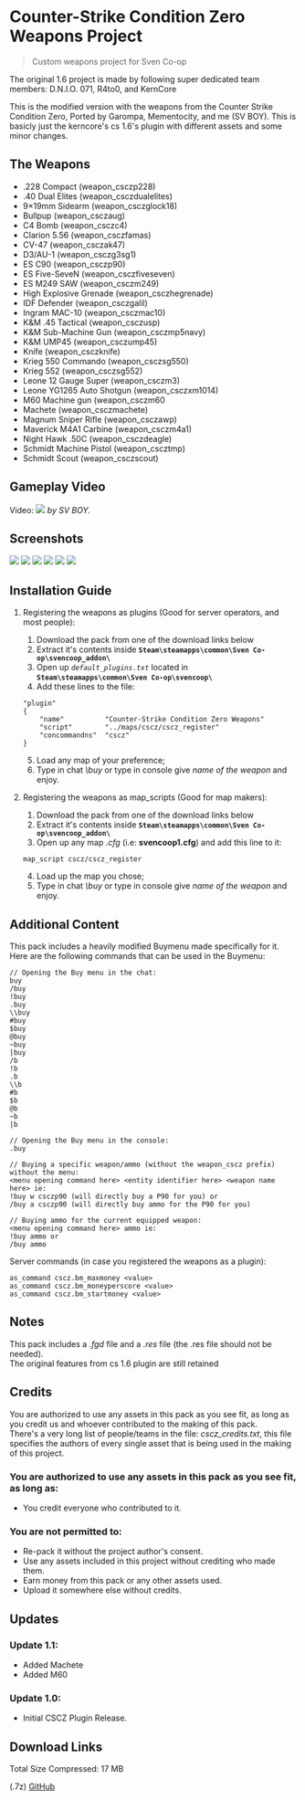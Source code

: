 # Counter-Strike Condition Zero Weapons Project
> Custom weapons project for Sven Co-op

The original 1.6 project is made by following super dedicated team members: D.N.I.O. 071, R4to0, and KernCore

This is the modified version with the weapons from the Counter Strike Condition Zero, Ported by Garompa, Mementocity, and me (SV BOY). This is basicly just the kerncore's cs 1.6's plugin with different assets and some minor changes.

## The Weapons

* .228 Compact (weapon_csczp228)
* .40 Dual Elites (weapon_csczdualelites)
* 9×19mm Sidearm (weapon_csczglock18)
* Bullpup (weapon_csczaug)
* C4 Bomb (weapon_csczc4)
* Clarion 5.56 (weapon_csczfamas)
* CV-47 (weapon_csczak47)
* D3/AU-1 (weapon_csczg3sg1)
* ES C90 (weapon_csczp90)
* ES Five-SeveN (weapon_csczfiveseven)
* ES M249 SAW (weapon_csczm249)
* High Explosive Grenade (weapon_csczhegrenade)
* IDF Defender (weapon_csczgalil)
* Ingram MAC-10 (weapon_csczmac10)
* K&M .45 Tactical (weapon_csczusp)
* K&M Sub-Machine Gun (weapon_csczmp5navy)
* K&M UMP45 (weapon_csczump45)
* Knife (weapon_csczknife)
* Krieg 550 Commando (weapon_csczsg550)
* Krieg 552 (weapon_csczsg552)
* Leone 12 Gauge Super (weapon_csczm3)
* Leone YG1265 Auto Shotgun (weapon_csczxm1014)
* M60 Machine gun (weapon_csczm60
* Machete (weapon_csczmachete)
* Magnum Sniper Rifle (weapon_csczawp)
* Maverick M4A1 Carbine (weapon_csczm4a1)
* Night Hawk .50C (weapon_csczdeagle)
* Schmidt Machine Pistol (weapon_cscztmp)
* Schmidt Scout (weapon_csczscout)

## Gameplay Video

Video:
[![](https://i.ytimg.com/vi/KYDw9y5o8Vc/hqdefault.jpg?sqp=-oaymwEcCPYBEIoBSFXyq4qpAw4IARUAAIhCGAFwAcABBg==&rs=AOn4CLAhxkfiESnXcWvYOlA-XvaxAMYBLg)](https://www.youtube.com/watch?v=KYDw9y5o8Vc)
*by SV BOY.*

## Screenshots
[![](https://i.imgur.com/3NBBUmP.png)](https://i.imgur.com/3NBBUmP.png)
[![](https://i.imgur.com/Y20AzgM.png)](https://i.imgur.com/Y20AzgM.png)
[![](https://i.imgur.com/OCGwZUl.png)](https://i.imgur.com/OCGwZUl.png)
[![](https://i.imgur.com/sK6HTRR.png)](https://i.imgur.com/sK6HTRR.png)
[![](https://i.imgur.com/KUCW9xA.png)](https://i.imgur.com/KUCW9xA.png)
[![](https://i.imgur.com/uvN9bsW.png)](https://i.imgur.com/uvN9bsW.png)

## Installation Guide

1. Registering the weapons as plugins (Good for server operators, and most people):
	1. Download the pack from one of the download links below
	2. Extract it's contents inside **`Steam\steamapps\common\Sven Co-op\svencoop_addon\`**
	3. Open up *`default_plugins.txt`* located in **`Steam\steamapps\common\Sven Co-op\svencoop\`**
	4. Add these lines to the file:
	```
	"plugin"
	{
		"name"			"Counter-Strike Condition Zero Weapons"
		"script"		"../maps/cscz/cscz_register"
		"concommandns"	"cscz"
	}
	```
	5. Load any map of your preference;
	6. Type in chat *\buy* or type in console give *name of the weapon* and enjoy.

2. Registering the weapons as map_scripts (Good for map makers):
	1. Download the pack from one of the download links below
	2. Extract it's contents inside **`Steam\steamapps\common\Sven Co-op\svencoop_addon\`**
	3. Open up any map *.cfg* (i.e: **svencoop1.cfg**) and add this line to it:
	```
	map_script cscz/cscz_register
	```
	4. Load up the map you chose;
	5. Type in chat *\buy* or type in console give *name of the weapon* and enjoy.

## Additional Content

This pack includes a heavily modified Buymenu made specifically for it.  
Here are the following commands that can be used in the Buymenu:

```
// Opening the Buy menu in the chat:
buy
/buy
!buy
.buy
\\buy
#buy
$buy
@buy
~buy
|buy
/b
!b
.b
\\b
#b
$b
@b
~b
|b

// Opening the Buy menu in the console:
.buy

// Buying a specific weapon/ammo (without the weapon_cscz prefix) without the menu:
<menu opening command here> <entity identifier here> <weapon name here> ie:
!buy w csczp90 (will directly buy a P90 for you) or 
/buy a csczp90 (will directly buy ammo for the P90 for you)

// Buying ammo for the current equipped weapon:
<menu opening command here> ammo ie:
!buy ammo or
/buy ammo
```

Server commands (in case you registered the weapons as a plugin):
```
as_command cscz.bm_maxmoney <value>
as_command cscz.bm_moneyperscore <value>
as_command cscz.bm_startmoney <value>
```

## Notes

This pack includes a *.fgd* file and a *.res* file (the .res file should not be needed).  
The original features from cs 1.6 plugin are still retained

## Credits

You are authorized to use any assets in this pack as you see fit, as long as you credit us and whoever contributed to the making of this pack.  
There's a very long list of people/teams in the file: *cscz_credits.txt*, this file specifies the authors of every single asset that is being used in the making of this project.

### You are authorized to use any assets in this pack as you see fit, as long as:
* You credit everyone who contributed to it.

### You are not permitted to:
* Re-pack it without the project author's consent.
* Use any assets included in this project without crediting who made them.
* Earn money from this pack or any other assets used.
* Upload it somewhere else without credits.

## Updates

### Update 1.1:
* Added Machete
* Added M60

### Update 1.0:
* Initial CSCZ Plugin Release.

## Download Links

Total Size Compressed: 17 MB

(.7z) [GitHub](https://github.com/SVB0Y/SC-Counter-Strike-Condition-Zero-Weapons/archive/refs/heads/main.zip)
